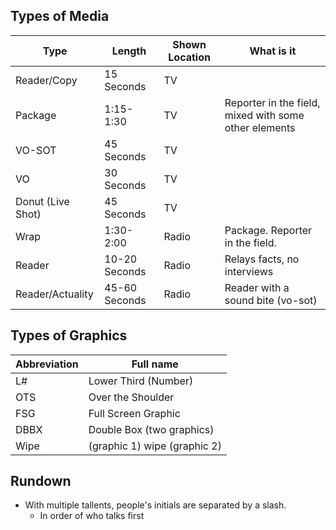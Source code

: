 
## Types of Media
| **Type**          | **Length**    | **Shown Location** | **What is it**                                        |
| ----------------- | ------------- | ------------------ | ----------------------------------------------------- |
| Reader/Copy       | 15 Seconds    | TV                 |                                                       |
| Package           | 1:15-1:30     | TV                 | Reporter in the field, mixed with some other elements |
| VO-SOT            | 45 Seconds    | TV                 |                                                       |
| VO                | 30 Seconds    | TV                 |                                                       |
| Donut (Live Shot) | 45 Seconds    | TV                 |                                                       |
| Wrap              | 1:30-2:00     | Radio              | Package. Reporter in the field.                       |
| Reader            | 10-20 Seconds | Radio              |      Relays facts, no interviews                                                 |
| Reader/Actuality  | 45-60 Seconds | Radio              | Reader with a sound bite  (vo-sot)                    |

## Types of Graphics
| **Abbreviation** | **Full name**             |
| ---------------- | ------------------------- |
| L#               | Lower Third (Number)      |
| OTS              | Over the Shoulder         |
| FSG              | Full Screen Graphic       |
| DBBX             | Double Box (two graphics) |
|       Wipe           |      (graphic 1) wipe (graphic 2)                  |

## Rundown
- With multiple tallents, people's initials are separated by a slash.
	- In order of who talks first